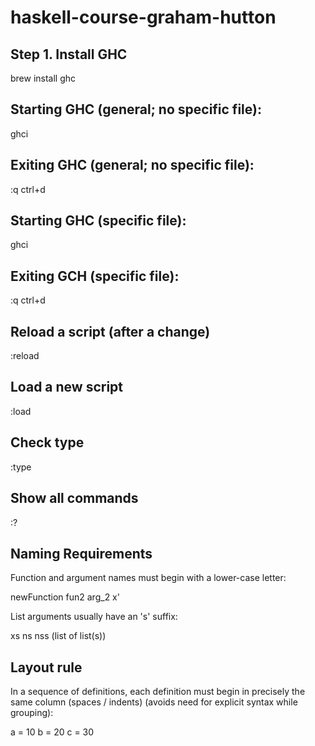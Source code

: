 # haskell-course-graham-hutton

## Step 1. Install GHC 

brew install ghc 

## Starting GHC (general; no specific file): 

ghci 

## Exiting GHC (general; no specific file): 

:q
ctrl+d

## Starting GHC (specific file): 

ghci <filename> 

## Exiting GCH (specific file): 

:q
ctrl+d 

## Reload a script (after a change) 

:reload

## Load a new script 

:load <filename> 

## Check type 

:type <expr> 

## Show all commands 

:? 

## Naming Requirements 

Function and argument names must begin with a lower-case letter: 

newFunction
fun2
arg_2
x' 

List arguments usually have an 's' suffix: 

xs
ns
nss (list of list(s)) 
 
## Layout rule 

In a sequence of definitions, each definition must begin in precisely the same column (spaces / indents) (avoids need for explicit syntax while grouping): 

a = 10
b = 20
c = 30 



